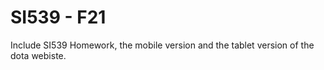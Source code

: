 # SI539 - F21
Include SI539 Homework, the mobile version and the tablet version of the dota webiste.
